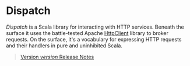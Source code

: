 Dispatch
========

*Dispatch* is a Scala library for interacting with HTTP
 services. Beneath the surface it uses the battle-tested Apache
 [HttpClient][hc] library to broker requests.  On the surface, it's a
 vocabulary for expressing HTTP requests and their handlers in pure
 and uninhibited Scala.

> [Version $version$ Release Notes](http://implicit.ly/dispatch-$vrsn$)


[hc]: http://hc.apache.org/httpcomponents-client/


